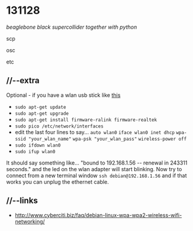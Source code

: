 131128
======

_beaglebone black supercollider together with python_

scp

osc

etc

//--extra
---------
Optional - if you have a wlan usb stick like [this](http://www.reichelt.de/WLAN-Adapter/LOGILINK-WL0084B/3/index.html?&ACTION=3&LA=5&ARTICLE=120745&GROUPID=770&artnr=LOGILINK+WL0084B)

* `sudo apt-get update`
* `sudo apt-get upgrade`
* `sudo apt-get install firmware-ralink firmware-realtek`
* `sudo pico /etc/network/interfaces`
* edit the last four lines to say...
`auto wlan0`
`iface wlan0 inet dhcp`
	`wpa-ssid "your_wlan_name"`
	`wpa-psk "your_wlan_pass"`
	`wireless-power off`
* `sudo ifdown wlan0`
* `sudo ifup wlan0`

It should say something like... "bound to 192.168.1.56 -- renewal in 243311 seconds." and the led on the wlan adapter will start blinking.
Now try to connect from a new terminal window `ssh debian@192.168.1.56` and if that works you can unplug the ethernet cable.


//--links
---------
* <http://www.cyberciti.biz/faq/debian-linux-wpa-wpa2-wireless-wifi-networking/>

